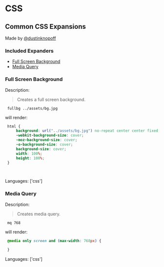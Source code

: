 # CSS

## Common CSS Expansions

Made by [@dustinknopoff](https://dustinknopoff.me)

### Included Expanders

- [Full Screen Background](#full-screen-background)
- [Media Query](#media-query)

### Full Screen Background

Description:

> Creates a full screen background.

` fullbg ../assets/bg.jpg`

will render:


```css
 html {
     background: url("../assets/bg.jpg") no-repeat center center fixed;
     -webkit-background-size: cover;
     -moz-background-size: cover;
     -o-background-size: cover;
     background-size: cover;
     width: 100%;
     height: 100%;
 }
 
 
```

Languages: ['css']



### Media Query

Description:

> Creates media query.

` mq 768`

will render:


```css
 @media only screen and (max-width: 768px) {
     
 }
```

Languages: ['css']



